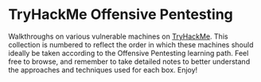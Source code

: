 # TryHackMe Offensive Pentesting
Walkthroughs on various vulnerable machines on [TryHackMe](https://tryhackme.com/).
This collection is numbered to reflect the order in which these machines should ideally be taken according to the Offensive Pentesting learning path.
Feel free to browse, and remember to take detailed notes to better understand the approaches and techniques used for each box.
Enjoy!
